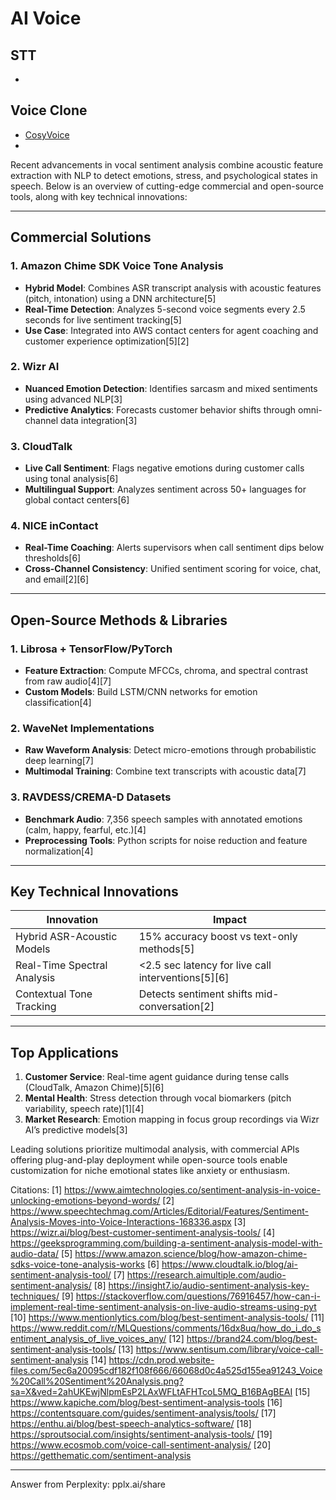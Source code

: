 # AI Voice

## STT

* []()

## Voice Clone

* [CosyVoice](https://github.com/FunAudioLLM/CosyVoice)
* [](https://www.youtube.com/watch?v=1K5ULwMOM2o)

Recent advancements in vocal sentiment analysis combine acoustic feature extraction with NLP to detect emotions, stress, and psychological states in speech. Below is an overview of cutting-edge commercial and open-source tools, along with key technical innovations:

---

## **Commercial Solutions**
### 1. Amazon Chime SDK Voice Tone Analysis  
- **Hybrid Model**: Combines ASR transcript analysis with acoustic features (pitch, intonation) using a DNN architecture[5]  
- **Real-Time Detection**: Analyzes 5-second voice segments every 2.5 seconds for live sentiment tracking[5]  
- **Use Case**: Integrated into AWS contact centers for agent coaching and customer experience optimization[5][2]  

### 2. Wizr AI  
- **Nuanced Emotion Detection**: Identifies sarcasm and mixed sentiments using advanced NLP[3]  
- **Predictive Analytics**: Forecasts customer behavior shifts through omni-channel data integration[3]  

### 3. CloudTalk  
- **Live Call Sentiment**: Flags negative emotions during customer calls using tonal analysis[6]  
- **Multilingual Support**: Analyzes sentiment across 50+ languages for global contact centers[6]  

### 4. NICE inContact  
- **Real-Time Coaching**: Alerts supervisors when call sentiment dips below thresholds[6]  
- **Cross-Channel Consistency**: Unified sentiment scoring for voice, chat, and email[2][6]  

---

## **Open-Source Methods & Libraries**
### 1. Librosa + TensorFlow/PyTorch  
- **Feature Extraction**: Compute MFCCs, chroma, and spectral contrast from raw audio[4][7]  
- **Custom Models**: Build LSTM/CNN networks for emotion classification[4]  

### 2. WaveNet Implementations  
- **Raw Waveform Analysis**: Detect micro-emotions through probabilistic deep learning[7]  
- **Multimodal Training**: Combine text transcripts with acoustic data[7]  

### 3. RAVDESS/CREMA-D Datasets  
- **Benchmark Audio**: 7,356 speech samples with annotated emotions (calm, happy, fearful, etc.)[4]  
- **Preprocessing Tools**: Python scripts for noise reduction and feature normalization[4]  

---

## **Key Technical Innovations**
| **Innovation**               | **Impact**                                                                 |
|------------------------------|----------------------------------------------------------------------------|
| Hybrid ASR-Acoustic Models   | 15% accuracy boost vs text-only methods[5]                                |
| Real-Time Spectral Analysis  | <2.5 sec latency for live call interventions[5][6]                        |
| Contextual Tone Tracking     | Detects sentiment shifts mid-conversation[2]                              |

---

## **Top Applications**
1. **Customer Service**: Real-time agent guidance during tense calls (CloudTalk, Amazon Chime)[5][6]  
2. **Mental Health**: Stress detection through vocal biomarkers (pitch variability, speech rate)[1][4]  
3. **Market Research**: Emotion mapping in focus group recordings via Wizr AI’s predictive models[3]  

Leading solutions prioritize multimodal analysis, with commercial APIs offering plug-and-play deployment while open-source tools enable customization for niche emotional states like anxiety or enthusiasm.

Citations:
[1] https://www.aimtechnologies.co/sentiment-analysis-in-voice-unlocking-emotions-beyond-words/
[2] https://www.speechtechmag.com/Articles/Editorial/Features/Sentiment-Analysis-Moves-into-Voice-Interactions-168336.aspx
[3] https://wizr.ai/blog/best-customer-sentiment-analysis-tools/
[4] https://geeksprogramming.com/building-a-sentiment-analysis-model-with-audio-data/
[5] https://www.amazon.science/blog/how-amazon-chime-sdks-voice-tone-analysis-works
[6] https://www.cloudtalk.io/blog/ai-sentiment-analysis-tool/
[7] https://research.aimultiple.com/audio-sentiment-analysis/
[8] https://insight7.io/audio-sentiment-analysis-key-techniques/
[9] https://stackoverflow.com/questions/76916457/how-can-i-implement-real-time-sentiment-analysis-on-live-audio-streams-using-pyt
[10] https://www.mentionlytics.com/blog/best-sentiment-analysis-tools/
[11] https://www.reddit.com/r/MLQuestions/comments/16dx8uq/how_do_i_do_sentiment_analysis_of_live_voices_any/
[12] https://brand24.com/blog/best-sentiment-analysis-tools/
[13] https://www.sentisum.com/library/voice-call-sentiment-analysis
[14] https://cdn.prod.website-files.com/5ec6a20095cdf182f108f666/66068d0c4a525d155ea91243_Voice%20Call%20Sentiment%20Analysis.png?sa=X&ved=2ahUKEwjNlpmEsP2LAxWFLtAFHTcoL5MQ_B16BAgBEAI
[15] https://www.kapiche.com/blog/best-sentiment-analysis-tools
[16] https://contentsquare.com/guides/sentiment-analysis/tools/
[17] https://enthu.ai/blog/best-speech-analytics-software/
[18] https://sproutsocial.com/insights/sentiment-analysis-tools/
[19] https://www.ecosmob.com/voice-call-sentiment-analysis/
[20] https://getthematic.com/sentiment-analysis

---
Answer from Perplexity: pplx.ai/share